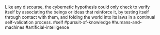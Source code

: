 Like any discourse, the cybernetic hypothesis could only check to verify itself by associating the beings or ideas that reinforce it, by testing itself through contact with them, and folding the world into its laws in a continual self-validation process.
#self #pursuit-of-knowledge #humans-and-machines #artificial-intelligence 